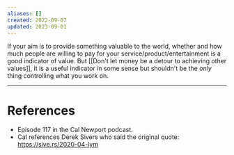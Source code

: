 ```yaml
---
aliases: []
created: 2022-09-07
updated: 2023-09-01
---
```

If your aim is to provide something valuable to the world, whether and how much people are willing to pay for your service/product/entertainment is a good indicator of value. But [[Don't let money be a detour to achieving other values]], it is a useful indicator in some sense but shouldn't be the *only* thing controlling what you work on.

---
# References
* Episode 117 in the Cal Newport podcast.
* Cal references Derek Sivers who said the original quote: https://sive.rs/2020-04-lym